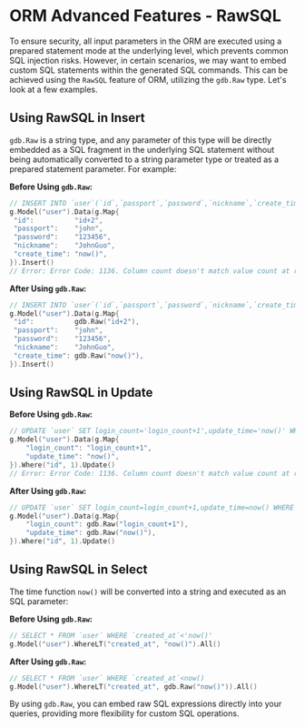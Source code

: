 # ORM Advanced Features - RawSQL

To ensure security, all input parameters in the ORM are executed using a prepared statement mode at the underlying level, which prevents common SQL injection risks. However, in certain scenarios, we may want to embed custom SQL statements within the generated SQL commands. This can be achieved using the `RawSQL` feature of ORM, utilizing the `gdb.Raw` type. Let's look at a few examples.

## Using RawSQL in Insert

`gdb.Raw` is a string type, and any parameter of this type will be directly embedded as a SQL fragment in the underlying SQL statement without being automatically converted to a string parameter type or treated as a prepared statement parameter. For example:

**Before Using `gdb.Raw`:**

```go
// INSERT INTO `user`(`id`,`passport`,`password`,`nickname`,`create_time`) VALUES('id+2','john','123456','now()')
g.Model("user").Data(g.Map{
 "id":          "id+2",
 "passport":    "john",
 "password":    "123456",
 "nickname":    "JohnGuo",
 "create_time": "now()",
}).Insert()
// Error: Error Code: 1136. Column count doesn't match value count at row 1
```

**After Using `gdb.Raw`:**

```go
// INSERT INTO `user`(`id`,`passport`,`password`,`nickname`,`create_time`) VALUES(id+2,'john','123456',now())
g.Model("user").Data(g.Map{
 "id":          gdb.Raw("id+2"),
 "passport":    "john",
 "password":    "123456",
 "nickname":    "JohnGuo",
 "create_time": gdb.Raw("now()"),
}).Insert()
```

## Using RawSQL in Update

**Before Using `gdb.Raw`:**

```go
// UPDATE `user` SET login_count='login_count+1',update_time='now()' WHERE id=1
g.Model("user").Data(g.Map{
    "login_count": "login_count+1",
    "update_time": "now()",
}).Where("id", 1).Update()
// Error: Error Code: 1136. Column count doesn't match value count at row 1
```

**After Using `gdb.Raw`:**

```go
// UPDATE `user` SET login_count=login_count+1,update_time=now() WHERE id=1
g.Model("user").Data(g.Map{
    "login_count": gdb.Raw("login_count+1"),
    "update_time": gdb.Raw("now()"),
}).Where("id", 1).Update()
```

## Using RawSQL in Select

The time function `now()` will be converted into a string and executed as an SQL parameter:

**Before Using `gdb.Raw`:**

```go
// SELECT * FROM `user` WHERE `created_at`<'now()'
g.Model("user").WhereLT("created_at", "now()").All()
```

**After Using `gdb.Raw`:**

```go
// SELECT * FROM `user` WHERE `created_at`<now()
g.Model("user").WhereLT("created_at", gdb.Raw("now()")).All()
```

By using `gdb.Raw`, you can embed raw SQL expressions directly into your queries, providing more flexibility for custom SQL operations.
